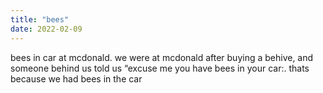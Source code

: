 ```yaml
---
title: "bees"
date: 2022-02-09
---
```

bees in car at mcdonald. we were at mcdonald after buying a behive, and someone behind us told us “excuse me you have bees in your car:. thats because we had bees in the car
